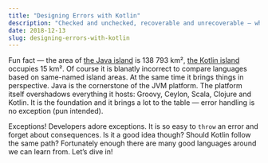 ```yaml
---
title: "Designing Errors with Kotlin"
description: "Checked and unchecked, recoverable and unrecoverable — what to pick?"
date: 2018-12-13
slug: designing-errors-with-kotlin
---
```


Fun fact — the area of
[the Java island](https://en.wikipedia.org/wiki/Java) is 138 793 km²,
[the Kotlin island](https://en.wikipedia.org/wiki/Kotlin_Island) occupies 15 km².
Of course it is blanatly incorrect to compare languages based on same-named island areas.
At the same time it brings things in perspective. Java is the cornerstone
of the JVM platform. The platform itself overshadows everything it hosts:
Groovy, Ceylon, Scala, Clojure and Kotlin. It is the foundation and it brings
a lot to the table — error handling is no exception (pun intended).

Exceptions! Developers adore exceptions. It is so easy to `throw` an error
and forget about consequences. Is it a good idea though? Should Kotlin follow
the same path? Fortunately enough there are many good languages around we
can learn from. Let’s dive in!
